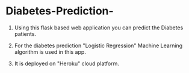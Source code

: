 # Diabetes-Prediction-

1) Using this flask based web application you can predict the Diabetes patients.

2) For the diabetes prediction "Logistic Regression" Machine Learning algorithm is used in this app.

3) It is deployed on "Heroku" cloud platform.
